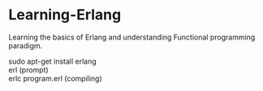 # Learning-Erlang

Learning the basics of Erlang and understanding Functional programming paradigm.

sudo apt-get install erlang<br>
erl (prompt)<br>
erlc program.erl (compiling)
